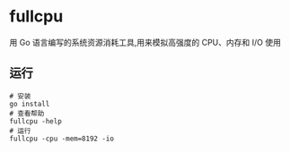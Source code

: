 # fullcpu

用 Go 语言编写的系统资源消耗工具,用来模拟高强度的 CPU、内存和 I/O 使用

## 运行

```shell
# 安装
go install
# 查看帮助
fullcpu -help
# 运行
fullcpu -cpu -mem=8192 -io
```
